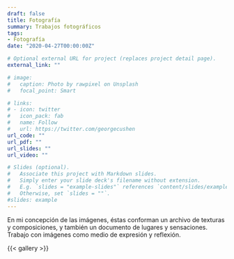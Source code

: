 ```yaml
---
draft: false
title: Fotografía
summary: Trabajos fotográficos
tags:
- Fotografía
date: "2020-04-27T00:00:00Z"

# Optional external URL for project (replaces project detail page).
external_link: ""

# image:
#   caption: Photo by rawpixel on Unsplash
#   focal_point: Smart

# links:
# - icon: twitter
#   icon_pack: fab
#   name: Follow
#   url: https://twitter.com/georgecushen
url_code: ""
url_pdf: ""
url_slides: ""
url_video: ""

# Slides (optional).
#   Associate this project with Markdown slides.
#   Simply enter your slide deck's filename without extension.
#   E.g. `slides = "example-slides"` references `content/slides/example-slides.md`.
#   Otherwise, set `slides = ""`.
#slides: example
---
```

En mi concepción de las imágenes, éstas conforman un archivo de texturas y composiciones, y también un documento de lugares y sensaciones. Trabajo con imágenes como medio de expresión y reflexión.

{{< gallery >}}

